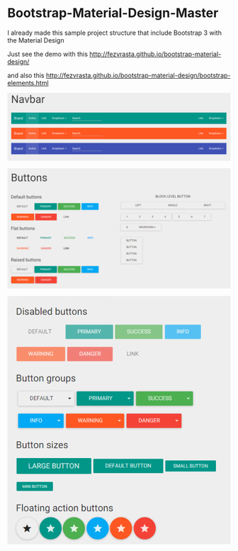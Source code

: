 # Bootstrap-Material-Design-Master

I already made this sample project structure that include Bootstrap 3 with the Material Design 

Just see the demo with this http://fezvrasta.github.io/bootstrap-material-design/ 

and also this http://fezvrasta.github.io/bootstrap-material-design/bootstrap-elements.html

![alt tag](https://github.com/ravuthz/Bootstrap-Material-Design-Master/blob/master/img/Demo-1.PNG)

![alt tag](https://github.com/ravuthz/Bootstrap-Material-Design-Master/blob/master/img/Demo-2.PNG)

![alt tag](https://github.com/ravuthz/Bootstrap-Material-Design-Master/blob/master/img/Demo-3.PNG)

